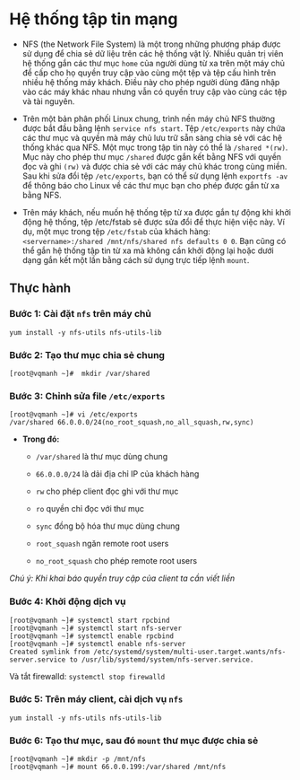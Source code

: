 # Hệ thống tập tin mạng

- NFS (the Network File System) là một trong những phương pháp được sử dụng để chia sẻ dữ liệu trên các hệ thống vật lý. Nhiều quản trị viên hệ thống gắn các thư mục `home` của người dùng từ xa trên một máy chủ để cấp cho họ quyền truy cập vào cùng một tệp và tệp cấu hình trên nhiều hệ thống máy khách. Điều này cho phép người dùng đăng nhập vào các máy khác nhau nhưng vẫn có quyền truy cập vào cùng các tệp và tài nguyên.

- Trên một bản phân phối Linux chung, trình nền máy chủ NFS thường được bắt đầu bằng lệnh `service nfs start`. Tệp `/etc/exports` này chứa các thư mục và quyền mà máy chủ lưu trữ sẵn sàng chia sẻ với các hệ thống khác qua NFS. Một mục trong tập tin này có thể là `/shared *(rw)`. Mục này cho phép thư mục  `/shared` được gắn kết bằng NFS với quyền đọc và ghi `(rw)` và được chia sẻ với các máy chủ khác trong cùng miền. Sau khi sửa đổi tệp `/etc/exports`, bạn có thể sử dụng lệnh `exportfs -av` để thông báo cho Linux về các thư mục bạn cho phép được gắn từ xa bằng NFS.

- Trên máy khách, nếu muốn hệ thống tệp từ xa được gắn tự động khi khởi động hệ thống, tệp /etc/fstab sẽ được sửa đổi để thực hiện việc này. Ví dụ, một mục trong tệp `/etc/fstab` của khách hàng: `<servername>:/shared /mnt/nfs/shared nfs defaults 0 0`. Bạn cũng có thể gắn hệ thống tập tin từ xa mà không cần khởi động lại hoặc dưới dạng gắn kết một lần bằng cách sử dụng trực tiếp lệnh `mount`.

## Thực hành

### Bước 1: Cài đặt `nfs` trên máy chủ

 `yum install -y nfs-utils nfs-utils-lib`

### Bước 2: Tạo thư mục chia sẻ chung

`[root@vqmanh ~]#  mkdir /var/shared`

### Bước 3: Chỉnh sửa file `/etc/exports`

```
[root@vqmanh ~]# vi /etc/exports
/var/shared 66.0.0.0/24(no_root_squash,no_all_squash,rw,sync)
```
- **Trong đó:**

    - `/var/shared` là thư mục dùng chung
    - `66.0.0.0/24` là dải địa chỉ IP của khách hàng

    - `rw` cho phép client đọc ghi với thư mục
    - `ro` quyền chỉ đọc với thư mục
    - `sync` đồng bộ hóa thư mục dùng chung
    - `root_squash` ngăn remote root users
    - `no_root_squash` cho phép remote root users

*Chú ý: Khi khai báo quyền truy cập của client ta cần viết liền*

### Bước 4: Khởi động dịch vụ

```
[root@vqmanh ~]# systemctl start rpcbind
[root@vqmanh ~]# systemctl start nfs-server
[root@vqmanh ~]# systemctl enable rpcbind
[root@vqmanh ~]# systemctl enable nfs-server
Created symlink from /etc/systemd/system/multi-user.target.wants/nfs-server.service to /usr/lib/systemd/system/nfs-server.service.
```
Và tắt firewalld: `systemctl stop firewalld`

### Bước 5: Trên máy client, cài dịch vụ `nfs`

`yum install -y nfs-utils nfs-utils-lib`

### Bước 6: Tạo thư mục, sau đó `mount` thư mục được chia sẻ

```
[root@vqmanh ~]# mkdir -p /mnt/nfs
[root@vqmanh ~]# mount 66.0.0.199:/var/shared /mnt/nfs
```
